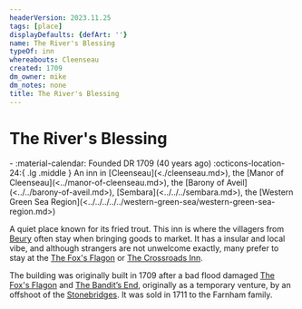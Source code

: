 ```yaml
---
headerVersion: 2023.11.25
tags: [place]
displayDefaults: {defArt: ''}
name: The River's Blessing
typeOf: inn
whereabouts: Cleenseau
created: 1709
dm_owner: mike
dm_notes: none
title: The River's Blessing
---
```

# The River's Blessing
<div class="grid cards ext-narrow-margin ext-one-column" markdown>
-  
   :material-calendar: Founded DR 1709 (40 years ago)  
    :octicons-location-24:{ .lg .middle } An inn in [Cleenseau](<./cleenseau.md>), the [Manor of Cleenseau](<../manor-of-cleenseau.md>), the [Barony of Aveil](<../../barony-of-aveil.md>), [Sembara](<../../../sembara.md>), the [Western Green Sea Region](<../../../../../western-green-sea/western-green-sea-region.md>)  
</div>


A quiet place known for its fried trout. This inn is where the villagers from [Beury](<../beury.md>) often stay when bringing goods to market. It has a insular and local vibe, and although strangers are not unwelcome exactly, many prefer to stay at the [The Fox's Flagon](<./the-fox-s-flagon.md>) or [The Crossroads Inn](<./the-crossroads-inn.md>). 

The building was originally built in 1709 after a bad flood damaged [The Fox's Flagon](<./the-fox-s-flagon.md>) and [The Bandit’s End](<./the-bandits-end.md>), originally as a temporary venture, by an offshoot of the [Stonebridges](<../../../../../../groups/halfling-families/stonebridges.md>). It was sold in 1711 to the Farnham family.